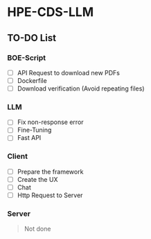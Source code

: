 # HPE-CDS-LLM

## TO-DO List

### BOE-Script
- [ ] API Request to download new PDFs
- [ ] Dockerfile
- [ ] Download verification (Avoid repeating files)

### LLM
- [ ] Fix non-response error
- [ ] Fine-Tuning
- [ ] Fast API 

### Client
- [ ] Prepare the framework
- [ ] Create the UX
- [ ] Chat
- [ ] Http Request to Server

### Server
> Not done